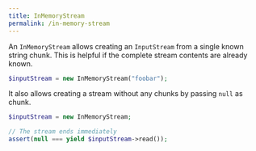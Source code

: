 ```yaml
---
title: InMemoryStream
permalink: /in-memory-stream
---
```

An `InMemoryStream` allows creating an `InputStream` from a single known string chunk. This is helpful if the complete stream contents are already known.

```php
$inputStream = new InMemoryStream("foobar");
```

It also allows creating a stream without any chunks by passing `null` as chunk.

```php
$inputStream = new InMemoryStream;

// The stream ends immediately
assert(null === yield $inputStream->read());
```

